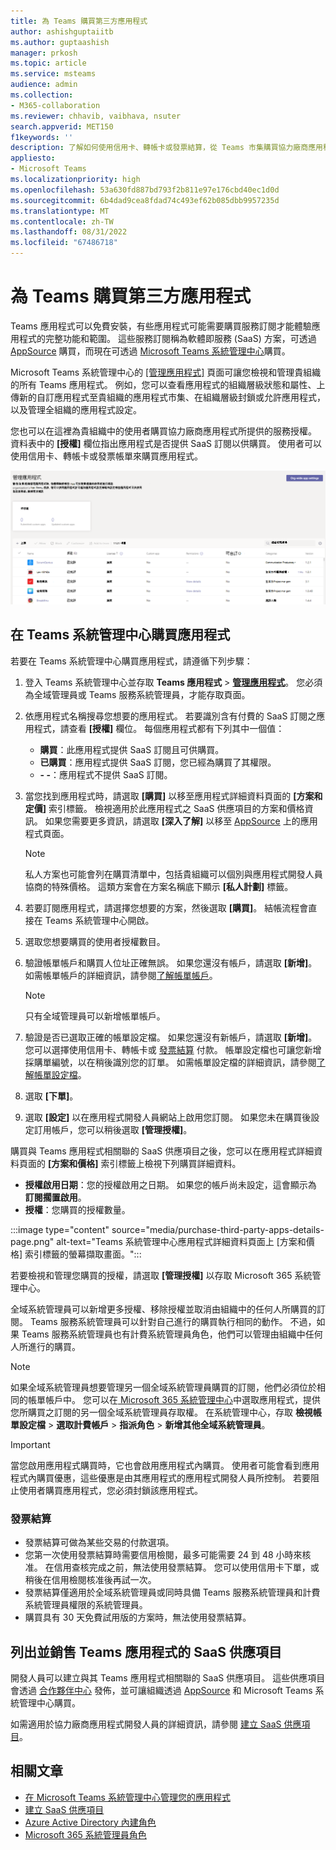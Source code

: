 ```yaml
---
title: 為 Teams 購買第三方應用程式
author: ashishguptaiitb
ms.author: guptaashish
manager: prkosh
ms.topic: article
ms.service: msteams
audience: admin
ms.collection:
- M365-collaboration
ms.reviewer: chhavib, vaibhava, nsuter
search.appverid: MET150
f1keywords: ''
description: 了解如何使用信用卡、轉帳卡或發票結算，從 Teams 市集購買協力廠商應用程式。
appliesto:
- Microsoft Teams
ms.localizationpriority: high
ms.openlocfilehash: 53a630fd887bd793f2b811e97e176cbd40ec1d0d
ms.sourcegitcommit: 6b4dad9cea8fdad74c493ef62b085dbb9957235d
ms.translationtype: MT
ms.contentlocale: zh-TW
ms.lasthandoff: 08/31/2022
ms.locfileid: "67486718"
---
```

# <a name="purchase-third-party-apps-for-teams"></a>為 Teams 購買第三方應用程式

Teams 應用程式可以免費安裝，有些應用程式可能需要購買服務訂閱才能體驗應用程式的完整功能和範圍。 這些服務訂閱稱為軟體即服務 (SaaS) 方案，可透過 [AppSource](https://appsource.microsoft.com/) 購買，而現在可透過 [Microsoft Teams 系統管理中心](https://admin.teams.microsoft.com)購買。

Microsoft Teams 系統管理中心的 [[管理應用程式]](manage-apps.md) 頁面可讓您檢視和管理貴組織的所有 Teams 應用程式。 例如，您可以查看應用程式的組織層級狀態和屬性、上傳新的自訂應用程式至貴組織的應用程式市集、在組織層級封鎖或允許應用程式，以及管理全組織的應用程式設定。

您也可以在這裡為貴組織中的使用者購買協力廠商應用程式所提供的服務授權。 資料表中的 **[授權]** 欄位指出應用程式是否提供 SaaS 訂閱以供購買。 使用者可以使用信用卡、轉帳卡或發票帳單來購買應用程式。

![[購買授權管理應用程式] 頁面的螢幕擷取畫面。](media/manage-apps-new-page.png)

## <a name="purchase-apps-in-the-teams-admin-center"></a>在 Teams 系統管理中心購買應用程式

若要在 Teams 系統管理中心購買應用程式，請遵循下列步驟：

1. 登入 Teams 系統管理中心並存取 **Teams 應用程式**  >  **[管理應用程式](https://admin.teams.microsoft.com/policies/manage-apps)**。 您必須為全域管理員或 Teams 服務系統管理員，才能存取頁面。

1. 依應用程式名稱搜尋您想要的應用程式。 若要識別含有付費的 SaaS 訂閱之應用程式，請查看 **[授權]** 欄位。 每個應用程式都有下列其中一個值：
    * **購買**：此應用程式提供 SaaS 訂閱且可供購買。  
    * **已購買**：應用程式提供 SaaS 訂閱，您已經為購買了其權限。
    * **- -**：應用程式不提供 SaaS 訂閱。

1. 當您找到應用程式時，請選取 **[購買]** 以移至應用程式詳細資料頁面的 **[方案和定價]** 索引標籤。 檢視適用於此應用程式之 SaaS 供應項目的方案和價格資訊。 如果您需要更多資訊，請選取 **[深入了解]** 以移至 [AppSource](https://appsource.microsoft.com/) 上的應用程式頁面。

   > [!NOTE]
   > 私人方案也可能會列在購買清單中，包括貴組織可以個別與應用程式開發人員協商的特殊價格。 這類方案會在方案名稱底下顯示 **[私人計劃]** 標籤。

1. 若要訂閱應用程式，請選擇您想要的方案，然後選取 **[購買]**。 結帳流程會直接在 Teams 系統管理中心開啟。

1. 選取您想要購買的使用者授權數目。

1. 驗證帳單帳戶和購買人位址正確無誤。 如果您還沒有帳戶，請選取 **[新增]**。 如需帳單帳戶的詳細資訊，請參閱[了解帳單帳戶](/microsoft-365/commerce/manage-billing-accounts)。

   > [!NOTE]
   > 只有全域管理員可以新增帳單帳戶。

1. 驗證是否已選取正確的帳單設定檔。 如果您還沒有新帳戶，請選取 **[新增]**。 您可以選擇使用信用卡、轉帳卡或 [發票結算](#invoice-billing) 付款。 帳單設定檔也可讓您新增採購單編號，以在稍後識別您的訂單。 如需帳單設定檔的詳細資訊，請參閱[了解帳單設定檔](/microsoft-365/commerce/billing-and-payments/manage-billing-profiles)。

1. 選取 **[下單]**。

1. 選取 **[設定]** 以在應用程式開發人員網站上啟用您訂閱。 如果您未在購買後設定訂用帳戶，您可以稍後選取 **[管理授權]**。

購買與 Teams 應用程式相關聯的 SaaS 供應項目之後，您可以在應用程式詳細資料頁面的 **[方案和價格]** 索引標籤上檢視下列購買詳細資料。

* **授權啟用日期**：您的授權啟用之日期。 如果您的帳戶尚未設定，這會顯示為 **訂閱擱置啟用**。
* **授權**：您購買的授權數量。

:::image type="content" source="media/purchase-third-party-apps-details-page.png" alt-text="Teams 系統管理中心應用程式詳細資料頁面上 [方案和價格] 索引標籤的螢幕擷取畫面。":::

若要檢視和管理您購買的授權，請選取 **[管理授權]** 以存取 Microsoft 365 系統管理中心。

全域系統管理員可以新增更多授權、移除授權並取消由組織中的任何人所購買的訂閱。 Teams 服務系統管理員可以針對自己進行的購買執行相同的動作。 不過，如果 Teams 服務系統管理員也有計費系統管理員角色，他們可以管理由組織中任何人所進行的購買。

> [!NOTE]
> 如果全域系統管理員想要管理另一個全域系統管理員購買的訂閱，他們必須位於相同的帳單帳戶中。 您可以在[ Microsoft 365 系統管理中心](https://admin.microsoft.com)中選取應用程式，提供您所購買之訂閱的另一個全域系統管理員存取權。 在系統管理中心，存取 **檢視帳單設定檔** >  **選取計費帳戶** > **指派角色**  >  **新增其他全域系統管理員**。

> [!IMPORTANT]
> 當您啟用應用程式購買時，它也會啟用應用程式內購買。 使用者可能會看到應用程式內購買優惠，這些優惠是由其應用程式的應用程式開發人員所控制。 若要阻止使用者購買應用程式，您必須封鎖該應用程式。

### <a name="invoice-billing"></a>發票結算

* 發票結算可做為某些交易的付款選項。
* 您第一次使用發票結算時需要信用檢閱，最多可能需要 24 到 48 小時來核准。 在信用查核完成之前，無法使用發票結算。 您可以使用信用卡下單，或稍後在信用檢閱核准後再試一次。
* 發票結算僅適用於全域系統管理員或同時具備 Teams 服務系統管理員和計費系統管理員權限的系統管理員。
* 購買具有 30 天免費試用版的方案時，無法使用發票結算。

## <a name="list-and-sell-a-saas-offer-for-a-teams-app"></a>列出並銷售 Teams 應用程式的 SaaS 供應項目

開發人員可以建立與其 Teams 應用程式相關聯的 SaaS 供應項目。 這些供應項目會透過 [合作夥伴中心](https://partner.microsoft.com) 發佈，並可讓組織透過 [AppSource](https://appsource.microsoft.com/) 和 Microsoft Teams 系統管理中心購買。

如需適用於協力廠商應用程式開發人員的詳細資訊，請參閱 [建立 SaaS 供應項目](/azure/marketplace/partner-center-portal/create-new-saas-offer)。

## <a name="related-articles"></a>相關文章

* [在 Microsoft Teams 系統管理中心管理您的應用程式](manage-apps.md)
* [建立 SaaS 供應項目](/azure/marketplace/partner-center-portal/create-new-saas-offer)
* [Azure Active Directory 內建角色](/azure/active-directory/roles/permissions-reference)
* [Microsoft 365 系統管理員角色](/microsoft-365/admin/add-users/about-admin-roles)
